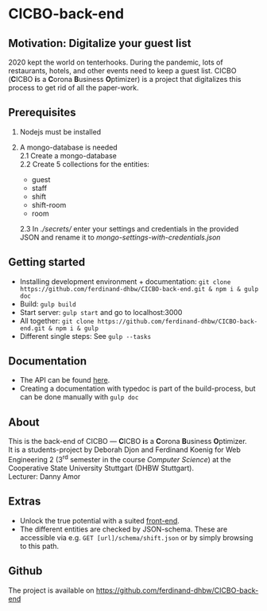 # CICBO-back-end
## Motivation: Digitalize your guest list
2020 kept the world on tenterhooks. During the pandemic, lots of restaurants, hotels, and other events need to keep a guest list.
CICBO (**C**ICBO **i**s a **C**orona **B**usiness **O**ptimizer) is a project that digitalizes this process to get rid of all the paper-work.

## Prerequisites
1. Nodejs must be installed
2. A mongo-database is needed \
   2.1 Create a mongo-database\
   2.2 Create 5 collections for the entities:
    - guest
    - staff
    - shift
    - shift-room
    - room 
    
   2.3 In *./secrets/* enter your settings and credentials in the provided JSON and rename it to *mongo-settings-with-credentials.json*

## Getting started
- Installing development environment + documentation: ```git clone https://github.com/ferdinand-dhbw/CICBO-back-end.git & npm i & gulp doc```
- Build: ```gulp build```
- Start server: ```gulp start``` and go to localhost:3000
- All together: ```git clone https://github.com/ferdinand-dhbw/CICBO-back-end.git & npm i & gulp```
- Different single steps: See ```gulp --tasks```

## Documentation
- The API can be found [here](https://raw.githubusercontent.com/lipilli/CICBO/api-spec/specs/api.yaml).
- Creating a documentation with typedoc is part of the build-process, but can be done manually with ```gulp doc```

## About
This is the back-end of CICBO &mdash;  **C**ICBO **i**s a **C**orona **B**usiness **O**ptimizer.\
It is a students-project by Deborah Djon and Ferdinand Koenig for Web Engineering 2 (3<sup>rd</sup> semester in the course _Computer Science_) at the Cooperative State University Stuttgart (DHBW Stuttgart).\
Lecturer: Danny Amor

## Extras
- Unlock the true potential with a suited [front-end](https://github.com/lipilli/CICBO).
- The different entities are checked by JSON-schema. These are accessible via e.g. ```GET [url]/schema/shift.json``` or by simply browsing to this path.

## Github
The project is available on https://github.com/ferdinand-dhbw/CICBO-back-end
